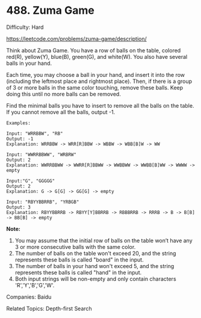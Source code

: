 # 488. Zuma Game

Difficulty: Hard

https://leetcode.com/problems/zuma-game/description/

Think about Zuma Game. You have a row of balls on the table, colored red(R), yellow(Y), blue(B), green(G), and white(W). You also have several balls in your hand.

Each time, you may choose a ball in your hand, and insert it into the row (including the leftmost place and rightmost place). Then, if there is a group of 3 or more balls in the same color touching, remove these balls. Keep doing this until no more balls can be removed.

Find the minimal balls you have to insert to remove all the balls on the table. If you cannot remove all the balls, output -1.
```
Examples:

Input: "WRRBBW", "RB"
Output: -1
Explanation: WRRBBW -> WRR[R]BBW -> WBBW -> WBB[B]W -> WW

Input: "WWRRBBWW", "WRBRW"
Output: 2
Explanation: WWRRBBWW -> WWRR[R]BBWW -> WWBBWW -> WWBB[B]WW -> WWWW -> empty

Input:"G", "GGGGG"
Output: 2
Explanation: G -> G[G] -> GG[G] -> empty 

Input: "RBYYBBRRB", "YRBGB"
Output: 3
Explanation: RBYYBBRRB -> RBYY[Y]BBRRB -> RBBBRRB -> RRRB -> B -> B[B] -> BB[B] -> empty 
```
**Note:**
1. You may assume that the initial row of balls on the table won’t have any 3 or more consecutive balls with the same color.
2. The number of balls on the table won't exceed 20, and the string represents these balls is called "board" in the input.
3. The number of balls in your hand won't exceed 5, and the string represents these balls is called "hand" in the input.
4. Both input strings will be non-empty and only contain characters 'R','Y','B','G','W'.

Companies: Baidu

Related Topics: Depth-first Search
